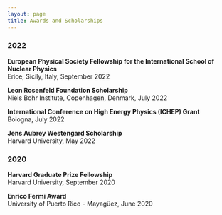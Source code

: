```yaml
---
layout: page
title: Awards and Scholarships
---
```


<h3>
    <a name='2022'></a> 2022
</h3>
<div class="media">
    <div class="media-body">
       <p class="media-heading">
          <strong> European Physical Society Fellowship for the International School of Nuclear Physics
          </strong><br/>
          Erice, Sicily, Italy, September 2022
          <br/></p>
          <p class="media-heading">
          <strong> Leon Rosenfeld Foundation Scholarship
          </strong><br/>
          Niels Bohr Institute, Copenhagen, Denmark, July 2022
          <br/></p>
          <p class="media-heading">
          <strong> International Conference on High Energy Physics (ICHEP) Grant
          </strong><br/>
          Bologna, July 2022
          <br/></p>
          <p class="media-heading">
          <strong>Jens Aubrey Westengard Scholarship
          </strong><br />
          Harvard University, May 2022
       </p>
    </div>
</div>

<h3>
    <a name='2020'></a> 2020
</h3>

<div class="media">
    <div class="media-body">
       <p class="media-heading">
          <strong>Harvard Graduate Prize Fellowship
</strong><br />
          Harvard University, September 2020
       </p>
    </div>
</div>

<div class="media">
    <div class="media-body">
       <p class="media-heading">
          <strong>Enrico Fermi Award
</strong><br />
          University of Puerto Rico - Mayagüez, June 2020
       </p>
    </div>
</div>
